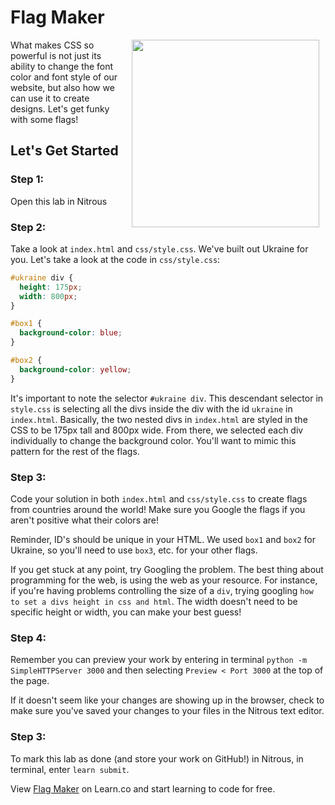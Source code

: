 # Flag Maker

<img src="https://s3.amazonaws.com/after-school-assets/flags.png" width="300" align="right" hspace="10">

What makes CSS so powerful is not just its ability to change the font color and font style of our website, but also how we can use it to create designs. Let's get funky with some flags!

## Let's Get Started

### Step 1:

Open this lab in Nitrous

### Step 2:

Take a look at `index.html` and `css/style.css`. We've built out Ukraine for you. Let's take a look at the code in `css/style.css`:

```css
#ukraine div {
  height: 175px;
  width: 800px;
}

#box1 {
  background-color: blue;
}

#box2 {
  background-color: yellow;
}
```

It's important to note the selector `#ukraine div`. This descendant selector in `style.css` is selecting all the divs inside the div with the id `ukraine` in `index.html`. Basically, the two nested divs in `index.html` are styled in the CSS to be 175px tall and 800px wide. From there, we selected each div individually to change the background color. You'll want to mimic this pattern for the rest of the flags.

### Step 3:

Code your solution in both `index.html` and `css/style.css` to create flags from countries around the world! Make sure you Google the flags if you aren't positive what their colors are!

Reminder, ID's should be unique in your HTML. We used `box1` and `box2` for Ukraine, so you'll need to use `box3`, etc. for your other flags.

If you get stuck at any point, try Googling the problem. The best thing about programming for the web, is using the web as your resource. For instance, if you're having problems controlling the size of a `div`, trying googling `how to set a divs height in css and html`. The width doesn't need to be specific height or width, you can make your best guess!

### Step 4:

Remember you can preview your work by entering in terminal `python -m SimpleHTTPServer 3000` and then selecting `Preview < Port 3000` at the top of the page.

If it doesn't seem like your changes are showing up in the browser, check to make sure you've saved your changes to your files in the Nitrous text editor.

### Step 3:

To mark this lab as done (and store your work on GitHub!) in Nitrous, in terminal, enter `learn submit`.
<p data-visibility='hidden'>View <a href='https://learn.co/lessons/hs-intro-web-design-flags' title='Flag Maker'>Flag Maker</a> on Learn.co and start learning to code for free.</p>
